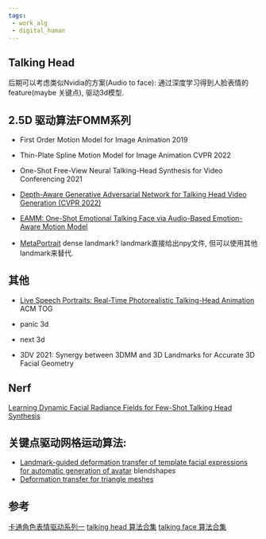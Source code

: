 ```yaml
---
tags:
 - work_alg
 - digital_human
---
```



## Talking Head

后期可以考虑类似Nvidia的方案(Audio to face): 通过深度学习得到人脸表情的feature(maybe 关键点), 驱动3d模型.

## 2.5D 驱动算法FOMM系列

* First Order Motion Model for Image Animation 2019

* Thin-Plate Spline Motion Model for Image Animation CVPR 2022

* One-Shot Free-View Neural Talking-Head Synthesis for Video Conferencing 2021

* [Depth-Aware Generative Adversarial Network for Talking Head Video Generation (CVPR 2022)](https://github.com/harlanhong/CVPR2022-DaGAN)


* [EAMM: One-Shot Emotional Talking Face via Audio-Based Emotion-Aware Motion Model](https://github.com/jixinya/EAMM/)

* [MetaPortrait](https://github.com/Meta-Portrait/MetaPortrait) dense landmark? landmark直接给出npy文件, 但可以使用其他landmark来替代.


## 其他

* [Live Speech Portraits: Real-Time Photorealistic Talking-Head Animation](https://yuanxunlu.github.io/projects/LiveSpeechPortraits/) ACM TOG

* panic 3d
* next 3d
* 3DV 2021: Synergy between 3DMM and 3D Landmarks for Accurate 3D Facial Geometry

## Nerf
[Learning Dynamic Facial Radiance Fields for Few-Shot Talking Head Synthesis](https://github.com/sstzal/DFRF)


## 关键点驱动网格运动算法:
* [Landmark-guided deformation transfer of template facial expressions for automatic generation of avatar](https://github.com/diegothomas/Avatar-generation-3DRW2019-) blendshapes
* [Deformation transfer for triangle meshes](https://github.com/mickare/Deformation-Transfer-for-Triangle-Meshes)

## 参考
[卡通角色表情驱动系列一](https://blog.csdn.net/zb1165048017/article/details/115491531)
[talking head 算法合集](https://github.com/harlanhong/awesome-talking-head-generation)
[talking face 算法合集](https://github.com/YunjinPark/awesome_talking_face_generation)
